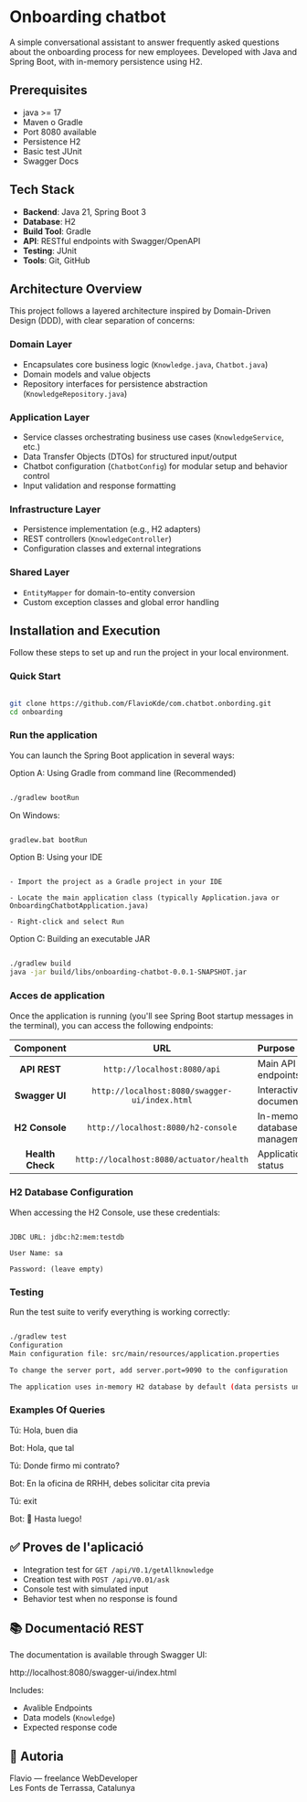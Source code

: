 # Onboarding chatbot

A simple conversational assistant to answer frequently asked questions about the onboarding process for new employees. Developed with Java and Spring Boot, with in-memory persistence using H2.

## Prerequisites

- java >= 17
- Maven o Gradle
- Port 8080 available
- Persistence H2
- Basic test JUnit
- Swagger Docs


## Tech Stack

- **Backend**: Java 21, Spring Boot 3
- **Database**: H2
- **Build Tool**: Gradle
- **API**: RESTful endpoints with Swagger/OpenAPI
- **Testing**: JUnit
- **Tools**: Git, GitHub

## Architecture Overview

This project follows a layered architecture inspired by Domain-Driven Design (DDD), with clear separation of concerns:

### Domain Layer
- Encapsulates core business logic (`Knowledge.java`, `Chatbot.java`)
- Domain models and value objects
- Repository interfaces for persistence abstraction (`KnowledgeRepository.java`)

### Application Layer
- Service classes orchestrating business use cases (`KnowledgeService`, etc.)
- Data Transfer Objects (DTOs) for structured input/output
- Chatbot configuration (`ChatbotConfig`) for modular setup and behavior control
- Input validation and response formatting

### Infrastructure Layer
- Persistence implementation (e.g., H2 adapters)
- REST controllers (`KnowledgeController`)
- Configuration classes and external integrations

### Shared Layer
- `EntityMapper` for domain-to-entity conversion
- Custom exception classes and global error handling


## Installation and Execution

Follow these steps to set up and run the project in your local environment.

###  Quick Start

```bash

git clone https://github.com/FlavioKde/com.chatbot.onbording.git
cd onboarding

```

### Run the application

You can launch the Spring Boot application in several ways:

Option A: Using Gradle from command line (Recommended)

```bash

./gradlew bootRun

```

On Windows:

```bash

gradlew.bat bootRun

```

Option B: Using your IDE

```text

- Import the project as a Gradle project in your IDE

- Locate the main application class (typically Application.java or OnboardingChatbotApplication.java)

- Right-click and select Run

```


Option C: Building an executable JAR

```bash

./gradlew build
java -jar build/libs/onboarding-chatbot-0.0.1-SNAPSHOT.jar

```

### Acces de application

Once the application is running (you'll see Spring Boot startup messages in the terminal), you can access the following endpoints:

|    Component     |                   URL                         |           Purpose             |
|:----------------:|:---------------------------------------------:|:------------------------------|
| **API REST**     | `http://localhost:8080/api`                   | Main API endpoints |
| **Swagger UI**   | `http://localhost:8080/swagger-ui/index.html` | Interactive API documentation |
| **H2 Console**   | `http://localhost:8080/h2-console`            | In-memory database management |
| **Health Check** | `http://localhost:8080/actuator/health`       | Application status |


### H2 Database Configuration

When accessing the H2 Console, use these credentials:

```text

JDBC URL: jdbc:h2:mem:testdb

User Name: sa

Password: (leave empty)

```

### Testing

Run the test suite to verify everything is working correctly:

```bash

./gradlew test
Configuration
Main configuration file: src/main/resources/application.properties

To change the server port, add server.port=9090 to the configuration

The application uses in-memory H2 database by default (data persists until application restart)

```

### Examples Of Queries

Tú: Hola, buen dia

Bot: Hola, que tal

Tú: Donde firmo mi contrato?

Bot: En la oficina de RRHH, debes solicitar cita previa

Tú: exit

Bot: 👋 Hasta luego!

## ✅ Proves de l'aplicació

- Integration test for `GET /api/V0.1/getAllknowledge`
- Creation test with `POST /api/V0.01/ask`
- Console test with simulated input
- Behavior test when no response is found

## 📚 Documentació REST

The documentation is available through Swagger UI:

http://localhost:8080/swagger-ui/index.html


Includes:
- Avalible Endpoints
- Data models (`Knowledge`)
- Expected response code


## 👤 Autoria

Flavio — freelance WebDeveloper  
Les Fonts de Terrassa, Catalunya  






